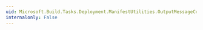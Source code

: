 ```yaml
---
uid: Microsoft.Build.Tasks.Deployment.ManifestUtilities.OutputMessageCollection
internalonly: False
---
```

